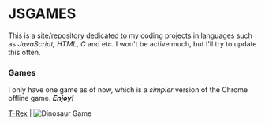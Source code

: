 # JSGAMES

This is a site/repository dedicated to my coding projects in languages such as *JavaScript, HTML, C* and etc.
I won't be active much, but I'll try to update this often.

### Games

I only have one game as of now, which is a *simpler* version of the Chrome offline game. ***Enjoy!***

[T-Rex](https://Generic-Username123.github.io/jsgames/T-Rex) | ![Dinosaur Game](https://is1-ssl.mzstatic.com/image/thumb/Purple71/v4/50/ec/f0/50ecf0f0-8d4b-f3ae-d63a-1b08d0494252/source/512x512bb.jpg)
